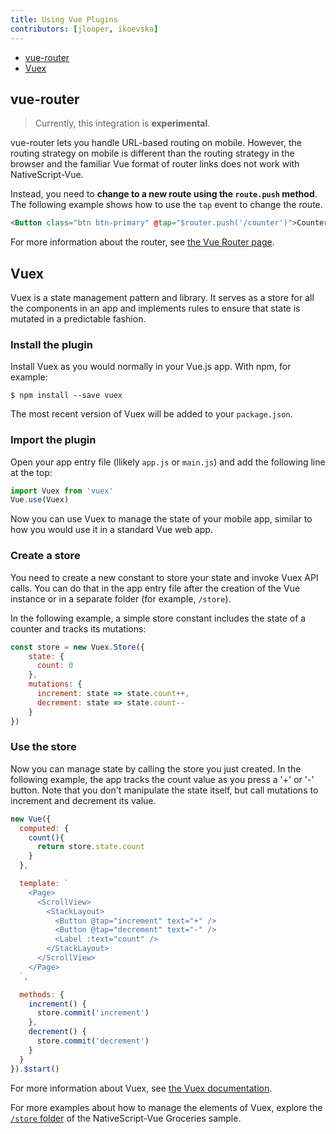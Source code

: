 ```yaml
---
title: Using Vue Plugins
contributors: [jlooper, ikoevska]
---
```


* [vue-router](#vue-router)
* [Vuex](#vuex)

## vue-router

> Currently, this integration is **experimental**.

vue-router lets you handle URL-based routing on mobile. However, the routing strategy on mobile is different than the routing strategy in the browser and the familiar Vue format of router links does not work with NativeScript-Vue.

Instead, you need to **change to a new route using the `route.push` method**. The following example shows how to use the `tap` event to change the route.

```HTML
<Button class="btn btn-primary" @tap="$router.push('/counter')">Counter</Button>
```

For more information about the router, see [the Vue Router page](/en/docs/routing/vue-router/).

## Vuex

Vuex is a state management pattern and library. It serves as a store for all the components in an app and implements rules to ensure that state is mutated in a predictable fashion. 

### Install the plugin

Install Vuex as you would normally in your Vue.js app. With npm, for example:

```shell
$ npm install --save vuex
```

The most recent version of Vuex will be added to your `package.json`.

### Import the plugin

Open your app entry file (llikely `app.js` or `main.js`) and add the following line at the top:

```js
import Vuex from 'vuex'
Vue.use(Vuex)
```

Now you can use Vuex to manage the state of your mobile app, similar to how you would use it in a standard Vue web app.

### Create a store

You need to create a new constant to store your state and invoke Vuex API calls. You can do that in the app entry file after the creation of the Vue instance or in a separate folder (for example, `/store`).

In the following example, a simple store constant includes the state of a counter and tracks its mutations:

```js
const store = new Vuex.Store({
    state: {
      count: 0
    },
    mutations: {
      increment: state => state.count++,
      decrement: state => state.count--
    }
})
```

### Use the store

Now you can manage state by calling the store you just created. In the following example, the app tracks the count value as you press a '+' or '-' button. Note that you don't manipulate the state itself, but call mutations to increment and decrement its value.

```js
new Vue({
  computed: {
    count(){
      return store.state.count
    }
  },

  template: `
    <Page>
      <ScrollView>
        <StackLayout>
          <Button @tap="increment" text="+" />
          <Button @tap="decrement" text="-" />
          <Label :text="count" />
        </StackLayout>
      </ScrollView>
    </Page>
  `,

  methods: {
    increment() {
      store.commit('increment')
    },
    decrement() {
      store.commit('decrement')
    }
  }
}).$start()
```

For more information about Vuex, see [the Vuex documentation](https://vuex.vuejs.org/en/core-concepts.html). 

For more examples about how to manage the elements of Vuex, explore the [`/store` folder](https://github.com/tralves/groceries-ns-vue/tree/master/src/store/) of the NativeScript-Vue Groceries sample.
